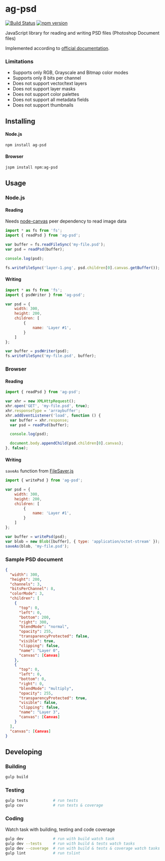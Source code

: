 ﻿# ag-psd

[![Build Status](https://travis-ci.org/Agamnentzar/ag-psd.svg)](https://travis-ci.org/Agamnentzar/ag-psd)
[![npm version](https://badge.fury.io/js/ag-psd.svg)](https://badge.fury.io/js/ag-psd)

JavaScript library for reading and writing PSD files (Photoshop Document files)

Implemented according to [official documentation](https://www.adobe.com/devnet-apps/photoshop/fileformatashtml/).

### Limitations

* Supports only RGB, Grayscale and Bitmap color modes
* Supports only 8 bits per channel
* Does not support vector/text layers
* Does not support layer masks
* Does not support color palettes
* Does not support all metadata fields
* Does not support thumbnails

## Installing

#### Node.js
```bash
npm install ag-psd
```

#### Browser
```bash
jspm install npm:ag-psd
```

## Usage

### Node.js

#### Reading

Needs [node-canvas](https://github.com/Automattic/node-canvas) peer dependency to read image data

```javascript
import * as fs from 'fs';
import { readPsd } from 'ag-psd';

var buffer = fs.readFileSync('my-file.psd');
var psd = readPsd(buffer);

console.log(psd);

fs.writeFileSync('layer-1.png', psd.children[0].canvas.getBuffer());
```

#### Writing

```javascript
import * as fs from 'fs';
import { psdWriter } from 'ag-psd';

var psd = {
	width: 300,
	height: 200,
	children: [
		{
			name: 'Layer #1',
		}
	]
};

var buffer = psdWriter(psd);
fs.writeFileSync('my-file.psd', buffer);
```

### Browser

#### Reading

```javascript
import { readPsd } from 'ag-psd';

var xhr = new XMLHttpRequest();
xhr.open('GET', 'my-file.psd', true);
xhr.responseType = 'arraybuffer';
xhr.addEventListener('load', function () {
  var buffer = xhr.response;
  var psd = readPsd(buffer);

  console.log(psd);

  document.body.appendChild(psd.children[0].canvas);
}, false);
```

#### Writing

`saveAs` function from [FileSaver.js](https://github.com/eligrey/FileSaver.js/)

```javascript
import { writePsd } from 'ag-psd';

var psd = {
	width: 300,
	height: 200,
	children: [
		{
			name: 'Layer #1',
		}
	]
};

var buffer = writePsd(psd);
var blob = new Blob([buffer], { type: 'application/octet-stream' });
saveAs(blob, 'my-file.psd');
```

### Sample PSD document

```json
{
  "width": 300,
  "height": 200,
  "channels": 3,
  "bitsPerChannel": 8,
  "colorMode": 3,
  "children": [
    {
      "top": 0,
      "left": 0,
      "bottom": 200,
      "right": 300,
      "blendMode": "normal",
      "opacity": 255,
      "transparencyProtected": false,
      "visible": true,
      "clipping": false,
      "name": "Layer 0",
      "canvas": [Canvas]
    },
    {
      "top": 0,
      "left": 0,
      "bottom": 0,
      "right": 0,
      "blendMode": "multiply",
      "opacity": 255,
      "transparencyProtected": true,
      "visible": false,
      "clipping": false,
      "name": "Layer 3",
      "canvas": [Canvas]
    }
  ],
  "canvas": [Canvas]
}
```

## Developing

### Building

```bash
gulp build
```

### Testing

```bash
gulp tests           # run tests
gulp cov             # run tests & coverage
```

### Coding

Watch task with building, testing and code coverage

```bash
gulp dev             # run with build watch task
gulp dev --tests     # run with build & tests watch tasks
gulp dev --coverage  # run with build & tests & coverage watch tasks
gulp lint            # run tslint
```
